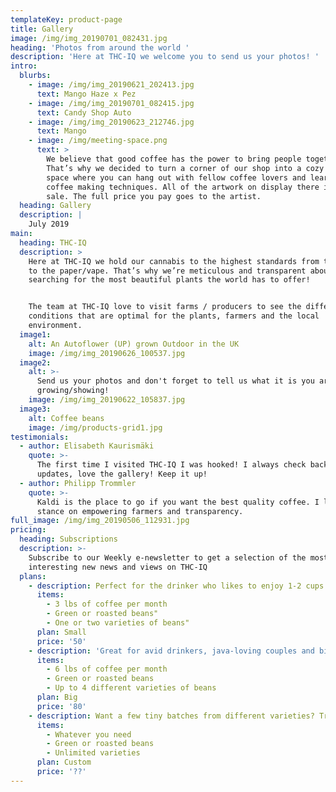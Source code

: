 ```yaml
---
templateKey: product-page
title: Gallery
image: /img/img_20190701_082431.jpg
heading: 'Photos from around the world '
description: 'Here at THC-IQ we welcome you to send us your photos! '
intro:
  blurbs:
    - image: /img/img_20190621_202413.jpg
      text: Mango Haze x Pez
    - image: /img/img_20190701_082415.jpg
      text: Candy Shop Auto
    - image: /img/img_20190623_212746.jpg
      text: Mango
    - image: /img/meeting-space.png
      text: >
        We believe that good coffee has the power to bring people together.
        That’s why we decided to turn a corner of our shop into a cozy meeting
        space where you can hang out with fellow coffee lovers and learn about
        coffee making techniques. All of the artwork on display there is for
        sale. The full price you pay goes to the artist.
  heading: Gallery
  description: |
    July 2019
main:
  heading: THC-IQ
  description: >
    Here at THC-IQ we hold our cannabis to the highest standards from the plant
    to the paper/vape. That’s why we’re meticulous and transparent about
    searching for the most beautiful plants the world has to offer! 


    The team at THC-IQ love to visit farms / producers to see the different
    conditions that are optimal for the plants, farmers and the local
    environment.
  image1:
    alt: An Autoflower (UP) grown Outdoor in the UK
    image: /img/img_20190626_100537.jpg
  image2:
    alt: >-
      Send us your photos and don't forget to tell us what it is you are
      growing/showing! 
    image: /img/img_20190622_105837.jpg
  image3:
    alt: Coffee beans
    image: /img/products-grid1.jpg
testimonials:
  - author: Elisabeth Kaurismäki
    quote: >-
      The first time I visited THC-IQ I was hooked! I always check back for new
      updates, love the gallery! Keep it up! 
  - author: Philipp Trommler
    quote: >-
      Kaldi is the place to go if you want the best quality coffee. I love their
      stance on empowering farmers and transparency.
full_image: /img/img_20190506_112931.jpg
pricing:
  heading: Subscriptions
  description: >-
    Subscribe to our Weekly e-newsletter to get a selection of the most
    interesting new news and views on THC-IQ
  plans:
    - description: Perfect for the drinker who likes to enjoy 1-2 cups per day.
      items:
        - 3 lbs of coffee per month
        - Green or roasted beans"
        - One or two varieties of beans"
      plan: Small
      price: '50'
    - description: 'Great for avid drinkers, java-loving couples and bigger crowds'
      items:
        - 6 lbs of coffee per month
        - Green or roasted beans
        - Up to 4 different varieties of beans
      plan: Big
      price: '80'
    - description: Want a few tiny batches from different varieties? Try our custom plan
      items:
        - Whatever you need
        - Green or roasted beans
        - Unlimited varieties
      plan: Custom
      price: '??'
---
```


